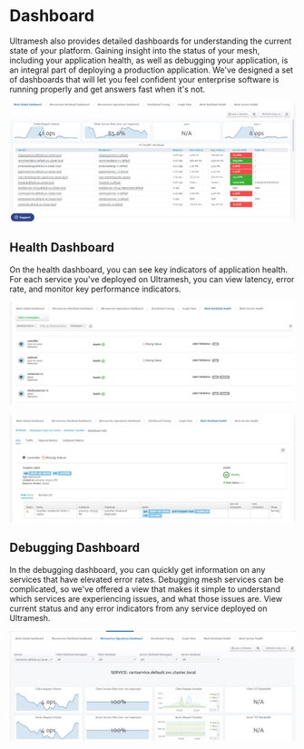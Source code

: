 # Dashboard

Ultramesh also provides detailed dashboards for understanding the current state of your platform. Gaining insight into the status of your mesh, including your application health, as well as debugging your application, is an integral part of deploying a production application. We've designed a set of dashboards that will let you feel confident your enterprise software is running properly and get answers fast when it's not. 

![1](imgs\1.jpg)

## Health Dashboard

On the health dashboard, you can see key indicators of application health. For each service you've deployed on Ultramesh, you can view latency, error rate, and monitor key performance indicators. 

![2](imgs\2.jpg)

![3](imgs\3.jpg)


## Debugging Dashboard

In the debugging dashboard, you can quickly get information on any services that have elevated error rates. Debugging mesh services can be complicated, so we've offered a view that makes it simple to understand which services are experiencing issues, and what those issues are. View current status and any error indicators from any service deployed on Ultramesh. 

![4](imgs\4.jpg)